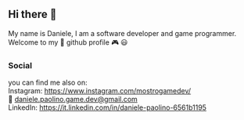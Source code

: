 ## Hi there 👋 <br/>

My name is Daniele, I am a software developer and game programmer. <br/>
Welcome to my :space_invader: github profile :video_game: :smiley: <br/>



### Social
you can find me also on: <br/>
Instagram: https://www.instagram.com/mostrogamedev/  <br/>
:email: daniele.paolino.game.dev@gmail.com  <br/>
LinkedIn: https://it.linkedin.com/in/daniele-paolino-6561b1195

